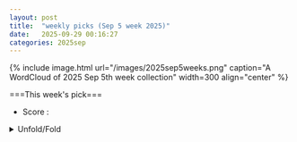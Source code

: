 ```yaml
---
layout: post
title:  "weekly picks (Sep 5 week 2025)"
date:   2025-09-29 00:16:27
categories: 2025sep
---
```


{% include image.html url="/images/2025sep5weeks.png" caption="A WordCloud of 2025 Sep 5th week collection" width=300 align="center" %}




===This week's pick===


* Score : 



<details>
  <summary> Unfold/Fold </summary>
  {% capture markdowncontent %}

1. **[2509.21540v1](https://arxiv.org/abs/2509.21540)** Critical dynamics and superconducting state preparation in the quenched Kitaev chain with pairing imbalance (arXiv)

1. **[2509.21558v1](https://arxiv.org/abs/2509.21558)** Real Space Imaging of Spin Scattering in Chirality-Induced Spin Selectivity (arXiv)

1. **[2509.21591v1](https://arxiv.org/abs/2509.21591)** Pathways from a chiral superconductor to a composite Fermi liquid (arXiv)

1. **[2509.21640v1](https://arxiv.org/abs/2509.21640)** A comprehensive equivalent circuit model for high overtone bulk acoustic resonators (HBARs) (arXiv)

1. **[2509.21759v1](https://arxiv.org/abs/2509.21759)** Hexagonal boron nitride/bilayer graphene moire superlattices in the Dirac-material family: energy-band engineering and carrier doping by dual gating (arXiv)

1. **[2509.21771v1](https://arxiv.org/abs/2509.21771)** Spin-basis wavefunctions for the one-dimensional Kitaev model (arXiv)

1. **[2509.21813v1](https://arxiv.org/abs/2509.21813)** Low-energy photoexcitation inside the Mott gap in doped Hubbard and t-J ladders (arXiv)

1. **[2509.21877v1](https://arxiv.org/abs/2509.21877)** Ab initio study of magnetoresistance effect in Mn3Sn/MgO/Mn3Sn antiferromagnetic tunnel junction (arXiv)

1. **[2509.21901v1](https://arxiv.org/abs/2509.21901)** Gapless and ordered phases in spin-1/2 Kitaev-XX-Gamma chain (arXiv)

1. **[2509.21951v1](https://arxiv.org/abs/2509.21951)** Extending the optical absorption in a lumped element meander structure to far-infrared wavelengths (arXiv)

1. **[2509.22051v1](https://arxiv.org/abs/2509.22051)** From gauging to duality in one-dimensional quantum lattice models (arXiv)

1. **[2509.22177v1](https://arxiv.org/abs/2509.22177)** Predictor-corrector method based on dynamic mode decomposition for tensor-train nonequilibrium Green's function calculations (arXiv)

1. **[2509.22185v1](https://arxiv.org/abs/2509.22185)** Quantum spin Hall effect in III-V semiconductors at elevated temperatures: advancing topological electronics (arXiv)

1. **[2509.22231v1](https://arxiv.org/abs/2509.22231)** Features of the Electronic and Charge States of Monovalent-Doped Manganite Films Probed by Magnetic Circular Dichroism (arXiv)

1. **[2509.22266v1](https://arxiv.org/abs/2509.22266)** Antitoroidal magnets and anomalous Hall effect (arXiv)

1. **[2509.22274v1](https://arxiv.org/abs/2509.22274)** Continuum theory for topological phase transitions in exciton systems (arXiv)

1. **[2509.22278v1](https://arxiv.org/abs/2509.22278)** Supercondutivity of Nb-Ta-Ti-Zr-Hf high entropy alloy polycrystalline and amorphous thin films (arXiv)

1. **[2509.22304v1](https://arxiv.org/abs/2509.22304)** Selective bulk-boundary correspondence in higher-order topological insulators with anticommuting mirror and chiral symmetries (arXiv)

1. **[2509.22473v1](https://arxiv.org/abs/2509.22473)** Competing s-wave pairing in overdoped t-J model (arXiv)

1. **[2509.22511v1](https://arxiv.org/abs/2509.22511)** Cryogenic In-Memory Computing with Phase-Change Memory (arXiv)

1. **[2509.22559v1](https://arxiv.org/abs/2509.22559)** Superconductivity in cubic La3Al with interstitial anionic electrons (arXiv)

1. **[2509.22593v1](https://arxiv.org/abs/2509.22593)** Investigation of Parasitic Two-Level Systems in Merged-Element Transmon Qubits (arXiv)

1. **[2509.22634v1](https://arxiv.org/abs/2509.22634)** Limitations of detecting structural changes and time-reversal symmetry breaking in scanning tunneling microscopy experiments (arXiv)

1. **[2509.21410v1](https://arxiv.org/abs/2509.21410)** Quantum Simulation of Fermions in AdS2 Black Hole: Chirality, Entanglement, and Spectral Crossovers (arXiv)

1. **[2509.21441v1](https://arxiv.org/abs/2509.21441)** Thermal reconstruction of chaotic quantum many-body systems (arXiv)

1. **[2509.21585v1](https://arxiv.org/abs/2509.21585)** Smearing of dynamical quantum phase transitions in dissipative free-fermion systems (arXiv)

1. **[2509.21974v1](https://arxiv.org/abs/2509.21974)** Quantum simulation approach to ultra-weak magnetic anisotropy in a frustrated spin-1/2 antiferromagnet (arXiv)

1. **[2509.22073v1](https://arxiv.org/abs/2509.22073)** Noise cross-correlations from single-shot measurements (arXiv)

1. **[2509.22103v1](https://arxiv.org/abs/2509.22103)** Privacy in Distributed Quantum Sensing with Gaussian Quantum Networks (arXiv)

1. **[2509.22105v1](https://arxiv.org/abs/2509.22105)** Theoretical investigations of tetrameric magnetic molecules for sub-kelvin cooling (arXiv)

1. **[2509.22606v1](https://arxiv.org/abs/2509.22606)** Probing Fractional Quantum Hall states in weakly interacting Fermi gases (arXiv)





  {% endcapture %}
  {{ markdowncontent | markdownify }}
 </details>

<style>
  details {
    margin: 10px 0;
  }
  summary {
    cursor: pointer;
  }
</style>

